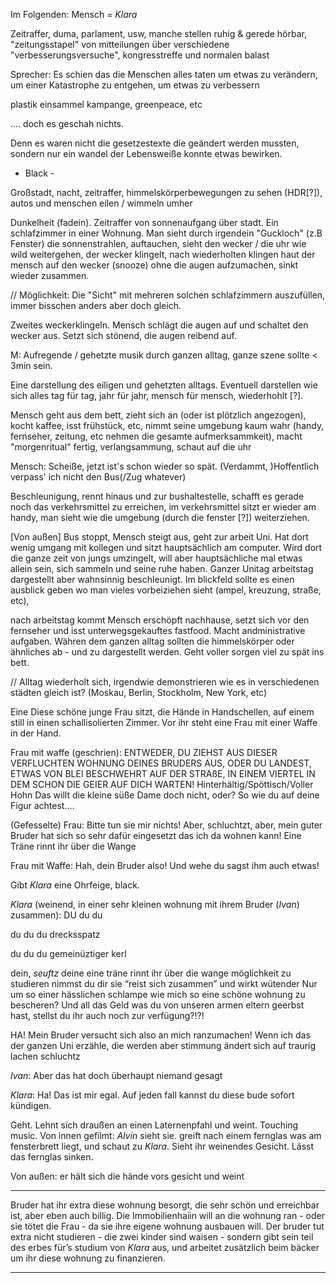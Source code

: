 

Im Folgenden: Mensch = *Klara*



Zeitraffer, duma, parlament, usw, manche stellen ruhig & gerede hörbar, "zeitungsstapel" von mitteilungen über verschiedene "verbesserungsversuche", kongresstreffe und normalen balast

Sprecher: Es schien das die Menschen alles taten um etwas zu verändern, um einer Katastrophe zu entgehen, um etwas zu verbessern

plastik einsammel kampange, greenpeace, etc

…. doch es geschah nichts.

Denn es waren nicht die gesetzestexte die geändert werden mussten, sondern nur ein wandel der Lebensweiße konnte etwas bewirken.

- Black -

Großstadt, nacht, zeitraffer, himmelskörperbewegungen zu sehen (HDR[?]), autos und menschen eilen / wimmeln umher

Dunkelheit (fadein). Zeitraffer von sonnenaufgang über stadt. Ein schlafzimmer in einer Wohnung. Man sieht durch irgendein "Guckloch" (z.B Fenster) die sonnenstrahlen, auftauchen, sieht den wecker / die uhr wie wild weitergehen, der wecker klingelt, nach wiederholten klingen haut der mensch auf den wecker (snooze) ohne die augen aufzumachen, sinkt wieder zusammen.

// Möglichkeit: Die "Sicht" mit mehreren solchen schlafzimmern auszufüllen, immer bisschen anders aber doch gleich.

Zweites weckerklingeln. Mensch schlägt die augen auf und schaltet den wecker aus. Setzt sich stönend, die augen reibend auf.

M: Aufregende / gehetzte musik durch ganzen alltag, ganze szene sollte < 3min sein.

Eine darstellung des eiligen und gehetzten alltags. Eventuell darstellen wie sich alles tag für tag, jahr für jahr, mensch für mensch, wiederhohlt [?].



Mensch geht aus dem bett, zieht sich an (oder ist plötzlich angezogen), kocht kaffee, isst frühstück, etc, nimmt seine umgebung kaum wahr (handy, fernseher, zeitung, etc nehmen die gesamte aufmerksammkeit), macht "morgenritual" fertig, verlangsammung, schaut auf die uhr

Mensch: Scheiße, jetzt ist's schon wieder so spät. (Verdammt, )Hoffentlich verpass' ich nicht den Bus(/Zug whatever)



Beschleunigung, rennt hinaus und zur bushaltestelle, schafft es gerade noch das verkehrsmittel zu erreichen, im verkehrsmittel sitzt er wieder am handy, man sieht wie die umgebung (durch die fenster [?]) weiterziehen.

[Von außen] Bus stoppt, Mensch steigt aus, geht zur arbeit Uni. Hat dort wenig umgang mit kollegen und sitzt hauptsächlich am computer. Wird dort die ganze zeit von jungs umzingelt, will aber hauptsächliche mal etwas allein sein, sich sammeln und seine ruhe haben. Ganzer Unitag arbeitstag dargestellt aber wahnsinnig beschleunigt. Im blickfeld sollte es einen ausblick geben wo man vieles vorbeiziehen sieht (ampel, kreuzung, straße, etc),

nach arbeitstag kommt Mensch erschöpft nachhause, setzt sich vor den fernseher und isst unterwegsgekauftes fastfood. Macht andministrative aufgaben. Währen dem ganzen alltag sollten die himmelskörper oder ähnliches ab - und zu dargestellt werden. Geht voller sorgen viel zu spät ins bett.

// Alltag wiederholt sich, irgendwie demonstrieren wie es in verschiedenen städten gleich ist? (Moskau, Berlin, Stockholm, New York, etc)





Eine Diese schöne junge Frau sitzt, die Hände in Handschellen, auf einem still in einen schallisolierten Zimmer. Vor ihr steht eine Frau mit einer Waffe in der Hand.

Frau mit waffe (geschrien): ENTWEDER, DU ZIEHST AUS DIESER VERFLUCHTEN WOHNUNG DEINES BRUDERS AUS, ODER DU LANDEST, ETWAS VON BLEI BESCHWEHRT AUF DER STRAßE, IN EINEM VIERTEL IN DEM SCHON DIE GEIER AUF DICH WARTEN! Hinterhältig/Spöttisch/Voller Hohn Das willt die kleine süße Dame doch nicht, oder? So wie du auf deine Figur achtest….

(Gefesselte) Frau: Bitte tun sie mir nichts! Aber, schluchtzt, aber, mein guter Bruder hat sich so sehr dafür eingesetzt das ich da wohnen kann! Eine Träne rinnt ihr über die Wange

Frau mit Waffe: Hah, dein Bruder also! Und wehe du sagst ihm auch etwas!

Gibt *Klara* eine Ohrfeige, black.







*Klara* (weinend, in einer sehr kleinen wohnung mit ihrem Bruder (*Ivan*) zusammen): DU du du

du du du drecksspatz

du du du gemeinüztiger kerl



dein, *seuftz* deine eine träne rinnt ihr über die wange möglichkeit zu studieren nimmst du dir sie “reist sich zusammen” und wirkt wütender Nur um so einer hässlichen schlampe wie mich so eine schöne wohnung zu bescheren? Und all das Geld was du von unseren armen eltern geerbst hast, stellst du ihr auch noch zur verfügung?!?!

HA! Mein Bruder versucht sich also an mich ranzumachen! Wenn ich das der ganzen Uni erzähle, die werden aber stimmung ändert sich auf traurig lachen schluchtz

*Ivan*: Aber das hat doch überhaupt niemand gesagt

*Klara*: Ha! Das ist mir egal. Auf jeden fall kannst du diese bude sofort kündigen.

Geht. Lehnt sich draußen an einen Laternenpfahl und weint. Touching music. Von innen gefilmt: *Alvin* sieht sie. greift nach einem fernglas was am fensterbrett liegt, und schaut zu *Klara*. Sieht ihr weinendes Gesicht. Lässt das fernglas sinken.

Von außen: er hält sich die hände vors gesicht und weint





----------------------------------------------------------------------------------------------------------------------------

Bruder hat ihr extra diese wohnung besorgt, die sehr schön und erreichbar ist, aber eben auch billig. Die Immobilienhaiin will an die wohnung ran - oder sie tötet die Frau - da sie ihre eigene wohnung ausbauen will. Der bruder tut extra nicht studieren - die zwei kinder sind waisen - sondern gibt sein teil des erbes für’s studium von *Klara* aus, und arbeitet zusätzlich beim bäcker um ihr diese wohnung zu finanzieren.

----------------------------------------------------------------------------------------------------------------------------

